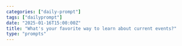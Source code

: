 ```yaml
---
categories: ["daily-prompt"]
tags: ["dailyprompt"]
date: "2025-01-16T15:00:00Z"
title: "What's your favorite way to learn about current events?"
type: "prompts"
---
```

